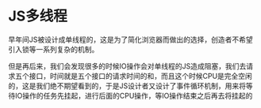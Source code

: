 # JS多线程

早年间JS被设计成单线程的，这是为了简化浏览器而做出的选择，创造者不希望引入锁等一系列复杂的机制。

但是再后来，我们会发现很多的时候IO操作会对单线程的JS造成阻塞，我们去请求五个接口，时间就是五个接口的请求时间的和，而且这个时候CPU是完全空闲的，这是我们绝不期望看到的，于是JS设计者又设计了事件循环机制，用来将等待IO操作的任务先挂起，进行后面的CPU操作，等IO操作结束之后再去将挂起的